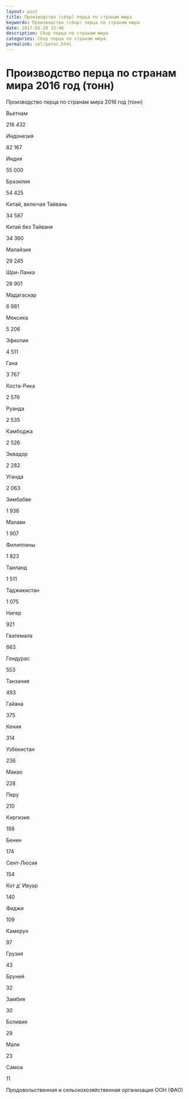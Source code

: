 ```yaml
---
layout: post
title: Производство (сбор) перца по странам мира 
keywords: Производство (сбор) перца по странам мира
date: 2017-05-28 15:46
description: Сбор перца по странам мира
categories: Сбор перца по странам мира
permalink: sel/perec.html
---
```


# Производство перца по странам мира 2016 год (тонн)




Производство перца по странам мира 2016 год (тонн)









Вьетнам


216 432






Индонезия


82 167






Индия


55 000






Бразилия


54 425






Китай, включая Тайвань


34 587






Китай без Тайваня


34 360






Малайзия


29 245






Шри-Ланка


28 901






Мадагаскар


6 981






Мексика


5 206






Эфиопия


4 511






Гана


3 767






Коста-Рика


2 576






Руанда


2 535






Камбоджа


2 526






Эквадор


2 282






Уганда


2 063






Зимбабве


1 936






Малави


1 907






Филиппины


1 823






Таиланд


1 511






Таджикистан


1 075






Нигер


921






Гватемала


663






Гондурас


553






Танзания


493






Гайана


375






Кения


314






Узбекистан


236






Макао


228






Перу


210






Киргизия


198






Бенин


174






Сент-Люсия


154






Кот д&#39; Ивуар


140






Фиджи


109






Камерун


97






Грузия


43






Бруней


32






Замбия


30






Боливия


29






Мали


23






Самоа


11








Продовольственная и сельскохозяйственная организация ООН (ФАО) 


			
